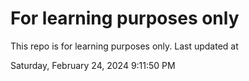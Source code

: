 # For learning purposes only
This repo is for learning purposes only.
Last updated at

Saturday, February 24, 2024 9:11:50 PM

